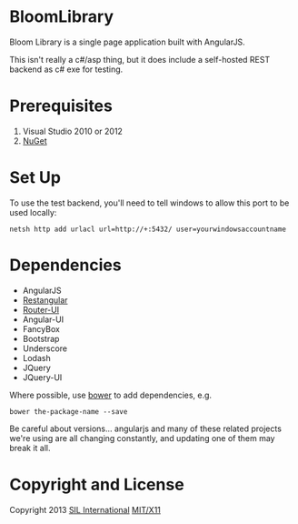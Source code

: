 BloomLibrary
============

Bloom Library is a single page application built with AngularJS.

This isn't really a c#/asp thing, but it does include a self-hosted REST backend as c# exe for testing.

Prerequisites
=============
1. Visual Studio 2010 or 2012
2. [NuGet](http://docs.nuget.org/docs/start-here/installing-nuget)

Set Up
=============
To use the test backend, you'll need to tell windows to allow this port to be used locally:

    netsh http add urlacl url=http://+:5432/ user=yourwindowsaccountname

Dependencies
=============

* AngularJS
* [Restangular](https://github.com/mgonto/restangular)
* [Router-UI](https://github.com/angular-ui/ui-router)
* Angular-UI
* FancyBox
* Bootstrap
* Underscore
* Lodash
* JQuery
* JQuery-UI

Where possible, use [bower](http://bower.io) to add dependencies, e.g.

    bower the-package-name --save

Be careful about versions... angularjs and many of these related projects we're using are all changing constantly, and updating one of them may break it all.

Copyright and License
=======
Copyright 2013 [SIL International](http://sil.org)
[MIT/X11](http://sil.mit-license.org/)
